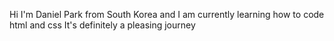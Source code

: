 Hi I'm Daniel Park from South Korea
and I am currently learning how to code html and css
It's definitely a pleasing journey
<!---
daniel231963/daniel231963 is a ✨ special ✨ repository because its `README.md` (this file) appears on your GitHub profile.
You can click the Preview link to take a look at your changes.
--->
